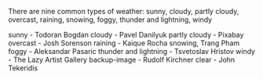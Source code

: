 

There are nine common types of weather: sunny,
                                        cloudy, 
                                        partly cloudy, 
                                        overcast, 
                                        raining, 
                                        snowing, 
                                        foggy, 
                                        thunder and lightning, 
                                        windy


sunny - Todoran Bogdan
cloudy - Pavel Danilyuk
partly cloudy - Pixabay
overcast - Josh Sorenson 
raining - Kaique Rocha
snowing, Trang Pham
foggy - Aleksandar Pasaric
thunder and lightning - Tsvetoslav Hristov
windy - The Lazy Artist Gallery
backup-image - Rudolf Kirchner
clear - John Tekeridis




<!--
                            <div class="dayWeather">
                                <div><img src="icons/clear-sky.png" alt="weather type image"></div>
                                <div>
                                    <h2>12:00</h2>
                                    <div>Humidity</div>
                                    <div><text>31%</text></div>
                                </div>
                            </div>
                            <div class="dayWeather">
                                <div><img src="icons/clear-sky.png" alt="weather type image"></div>
                                <div>
                                    <h2>13:00</h2>
                                    <div>Humidity</div>
                                    <div><text>31%</text></div>
                                </div>
                            </div>
                            <div class="dayWeather">
                                <div><img src="icons/clear-sky.png" alt="weather type image"></div>
                                <div>
                                    <h2>14:00</h2>
                                    <div>Humidity</div>
                                    <div><text>31%</text></div>
                                </div>
                            </div>
                            <div class="dayWeather">
                                <div><img src="icons/clear-sky.png" alt="weather type image"></div>
                                <div>
                                    <h2>15:00</h2>
                                    <div>Humidity</div>
                                    <div><text>31%</text></div>
                                </div>
                            </div>
                            <div class="dayWeather">
                                <div><img src="icons/clear-sky.png" alt="weather type image"></div>
                                <div>
                                    <h2>16:00</h2>
                                    <div>Humidity</div>
                                    <div><text>31%</text></div>
                                </div>
                            </div>
                            <div class="dayWeather">
                                <div><img src="icons/clear-sky.png" alt="weather type image"></div>
                                <div>
                                    <h2>17:00</h2>
                                    <div>Humidity</div>
                                    <div><text>31%</text></div>
                                </div>
                            </div>
                            <div class="dayWeather">
                                <div><img src="icons/clear-sky.png" alt="weather type image"></div>
                                <div>
                                    <h2>18:00</h2>
                                    <div>Humidity</div>
                                    <div><text>31%</text></div>
                                </div>
                            </div>
                            <div class="dayWeather">
                                <div><img src="icons/clear-sky.png" alt="weather type image"></div>
                                <div>
                                    <h2>19:00</h2>
                                    <div>Humidity</div>
                                    <div><text>31%</text></div>
                                </div>
                            </div>
                            <div class="dayWeather">
                                <div><img src="icons/clear-sky.png" alt="weather type image"></div>
                                <div>
                                    <h2>20:00</h2>
                                    <div>Humidity</div>
                                    <div><text>31%</text></div>
                                </div>
                            </div>
                            <div class="dayWeather">
                                <div><img src="icons/clear-sky.png" alt="weather type image"></div>
                                <div>
                                    <h2>21:00</h2>
                                    <div>Humidity</div>
                                    <div><text>31%</text></div>
                                </div>
                            </div>
                            <div class="dayWeather">
                                <div><img src="icons/clear-sky.png" alt="weather type image"></div>
                                <div>
                                    <h2>22:00</h2>
                                    <div>Humidity</div>
                                    <div><text>31%</text></div>
                                </div>
                            </div>
                            <div class="dayWeather">
                                <div><img src="icons/clear-sky.png" alt="weather type image"></div>
                                <div>
                                    <h2>23:00</h2>
                                    <div>Humidity</div>
                                    <div><text>31%</text></div>
                                </div>
                            </div>
                            <div class="dayWeather">
                                <div><img src="icons/clear-sky.png" alt="weather type image"></div>
                                <div>
                                    <h2>00:00</h2>
                                    <div>Humidity</div>
                                    <div><text>31%</text></div>
                                </div>
                            </div>
                        
                            <div class="dayWeather">
                                <div><img src="icons/clear-sky.png" alt="weather type image"></div>
                                <div>
                                    <h2>01:00</h2>
                                    <div>Humidity</div>
                                    <div><text>31%</text></div>
                                </div>
                            </div>
                            <div class="dayWeather">
                                <div><img src="icons/clear-sky.png" alt="weather type image"></div>
                                <div>
                                    <h2>02:00</h2>
                                    <div>Humidity</div>
                                    <div><text>31%</text></div>
                                </div>
                            </div>
                            <div class="dayWeather">
                                <div><img src="icons/clear-sky.png" alt="weather type image"></div>
                                <div>
                                    <h2>03:00</h2>
                                    <div>Humidity</div>
                                    <div><text>31%</text></div>
                                </div>
                            </div>
                            <div class="dayWeather">
                                <div><img src="icons/clear-sky.png" alt="weather type image"></div>
                                <div>
                                    <h2>04:00</h2>
                                    <div>Humidity</div>
                                    <div><text>31%</text></div>
                                </div>
                            </div>
                            <div class="dayWeather">
                                <div><img src="icons/clear-sky.png" alt="weather type image"></div>
                                <div>
                                    <h2>05:00</h2>
                                    <div>Humidity</div>
                                    <div><text>31%</text></div>
                                </div>
                            </div>
                            <div class="dayWeather">
                                <div><img src="icons/clear-sky.png" alt="weather type image"></div>
                                <div>
                                    <h2>06:00</h2>
                                    <div>Humidity</div>
                                    <div><text>31%</text></div>
                                </div>
                            </div>
                            <div class="dayWeather">
                                <div><img src="icons/clear-sky.png" alt="weather type image"></div>
                                <div>
                                    <h2>07:00</h2>
                                    <div>Humidity</div>
                                    <div><text>31%</text></div>
                                </div>
                            </div>
                            <div class="dayWeather">
                                <div><img src="icons/clear-sky.png" alt="weather type image"></div>
                                <div>
                                    <h2>08:00</h2>
                                    <div>Humidity</div>
                                    <div><text>31%</text></div>
                                </div>
                            </div>
                            <div class="dayWeather">
                                <div><img src="icons/clear-sky.png" alt="weather type image"></div>
                                <div>
                                    <h2>09:00</h2>
                                    <div>Humidity</div>
                                    <div><text>31%</text></div>
                                </div>
                            </div>
                            <div class="dayWeather">
                                <div><img src="icons/clear-sky.png" alt="weather type image"></div>
                                <div>
                                    <h2>10:00</h2>
                                    <div>Humidity</div>
                                    <div><text>31%</text></div>
                                </div>
                            </div>
                            <div class="dayWeather">
                                <div><img src="icons/clear-sky.png" alt="weather type image"></div>
                                <div>
                                    <h2>11:00</h2>
                                    <div>Humidity</div>
                                    <div><text>31%</text></div>
                                </div>
                            </div>
                        -->